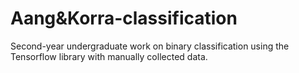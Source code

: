 # Aang&Korra-classification
 
Second-year undergraduate work on binary classification using the Tensorflow library with manually collected data.
